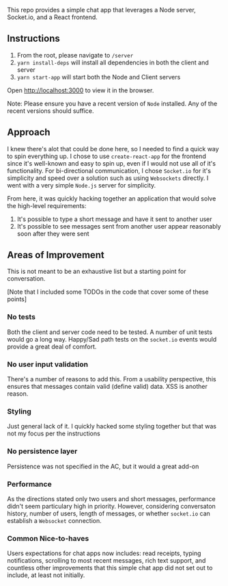 This repo provides a simple chat app that leverages a Node server, Socket.io, and a React frontend.  

## Instructions

1. From the root, please navigate to `/server`
2. `yarn install-deps` will install all dependencies in both the client and server
3. `yarn start-app` will start both the Node and Client servers

Open [http://localhost:3000](http://localhost:3000) to view it in the browser.

Note: Please ensure you have a recent version of `Node` installed.  Any of the recent versions should suffice.  

## Approach

I knew there's alot that could be done here, so I needed to find a quick way to spin everything up.  I chose to use `create-react-app` for the frontend since it's well-known and easy to spin up, even if I would not use all of it's functionality.  For bi-directional communication, I chose `Socket.io` for it's simplicity and speed over a solution such as using `Websockets` directly.  I went with a very simple `Node.js` server for simplicity.

From here, it was quickly hacking together an application that would solve the high-level requirements:

1. It's possible to type a short message and have it sent to another user 
2. It's possible to see messages sent from another user appear reasonably soon after they were sent

## Areas of Improvement

This is not meant to be an exhaustive list but a starting point for conversation.

[Note that I included some TODOs in the code that cover some of these points]

### No tests

Both the client and server code need to be tested.  A number of unit tests would go a long way.  Happy/Sad path tests on the `socket.io` events would provide a great deal of comfort.

### No user input validation

There's a number of reasons to add this.  From a usability perspective, this ensures that messages contain valid (define valid) data.  XSS is another reason.

### Styling 

Just general lack of it.  I quickly hacked some styling together but that was not my focus per the instructions

### No persistence layer

Persistence was not specified in the AC, but it would a great add-on

### Performance

As the directions stated only two users and short messages, performance didn't seem particulary high in priority.  However, considering conversaton history, number of users, length of messages, or whether `socket.io` can establish a `Websocket` connection.

### Common Nice-to-haves

Users expectations for chat apps now includes: read receipts, typing notifications, scrolling to most recent messages, rich text support, and countless other improvements that this simple chat app did not set out to include, at least not initially. 